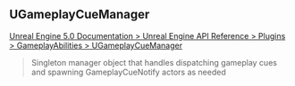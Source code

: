 ## UGameplayCueManager

[Unreal Engine 5.0 Documentation > Unreal Engine API Reference > Plugins > GameplayAbilities > UGameplayCueManager](https://docs.unrealengine.com/5.0/en-US/API/Plugins/GameplayAbilities/UGameplayCueManager/)

> Singleton manager object that handles dispatching gameplay cues and spawning GameplayCueNotify actors as needed



<!--- ページ内のリンク --->

<!--- 自前の画像へのリンク --->

<!--- generated --->

